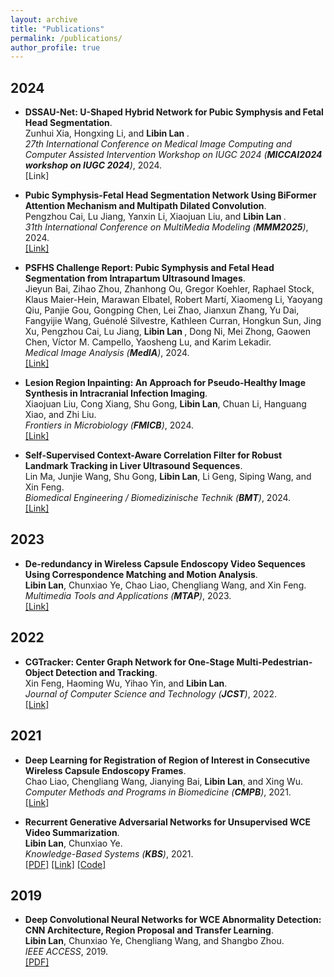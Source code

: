 ```yaml
---
layout: archive
title: "Publications"
permalink: /publications/
author_profile: true
---
```


## 2024

* <b>DSSAU-Net: U-Shaped Hybrid Network for Pubic Symphysis and Fetal Head Segmentation</b>.<br>
Zunhui Xia, Hongxing Li, and <b> Libin Lan </b>. <br>
<i> 27th International Conference on Medical Image Computing
and Computer Assisted Intervention Workshop on IUGC 2024 (**MICCAI2024 workshop on IUGC 2024**)</i>, 2024. <br>
[Link] <br>


* <b>Pubic Symphysis-Fetal Head Segmentation Network Using BiFormer Attention Mechanism and Multipath Dilated Convolution</b>.<br>
Pengzhou Cai, Lu Jiang, Yanxin Li, Xiaojuan Liu, and <b> Libin Lan </b>. <br>
<i> 31th International Conference on MultiMedia Modeling (**MMM2025**)</i>, 2024. <br>
[[Link]]( https://arxiv.org/abs/2410.10352)<br>


* <b>PSFHS Challenge Report: Pubic Symphysis and Fetal Head Segmentation from Intrapartum Ultrasound Images</b>.<br>
Jieyun Bai, Zihao Zhou, Zhanhong Ou, Gregor Koehler, Raphael Stock, Klaus Maier-Hein, Marawan Elbatel, Robert Martí, Xiaomeng Li, Yaoyang Qiu, Panjie Gou, Gongping Chen, Lei Zhao, Jianxun Zhang, Yu Dai, Fangyijie Wang, Guénolé Silvestre, Kathleen Curran, Hongkun Sun, Jing Xu, Pengzhou Cai, Lu Jiang, <b> Libin Lan </b>, Dong Ni, Mei Zhong, Gaowen Chen, Víctor M. Campello, Yaosheng Lu, and Karim Lekadir. <br>
<i> Medical Image Analysis (**MedIA**)</i>, 2024. <br>
[[Link]]( https://arxiv.org/abs/2409.10980)<br>

* <b>Lesion Region Inpainting: An Approach for Pseudo-Healthy Image Synthesis in Intracranial Infection Imaging</b>.<br>
Xiaojuan Liu, Cong Xiang, Shu Gong, <b>Libin Lan</b>, Chuan Li, Hanguang Xiao, and Zhi Liu. <br>
<i> Frontiers in Microbiology (**FMICB**)</i>, 2024. <br>
[[Link]]( https://doi.org/10.3389/fmicb.2024.1453870)<br>


* <b>Self-Supervised Context-Aware Correlation Filter for Robust Landmark Tracking in Liver Ultrasound Sequences</b>.<br>
Lin Ma, Junjie Wang, Shu Gong, <b>Libin Lan</b>, Li Geng, Siping Wang, and Xin Feng. <br>
<i>Biomedical Engineering / Biomedizinische Technik (**BMT**)</i>, 2024. <br>
[[Link]](https://doi.org/10.1515/bmt-2022-0489)<br>


## 2023

* <b>De-redundancy in Wireless Capsule Endoscopy Video Sequences Using Correspondence Matching and Motion Analysis</b>.<br>
<b>Libin Lan</b>, Chunxiao Ye, Chao Liao, Chengliang Wang, and Xin Feng. <br>
<i>Multimedia Tools and Applications (**MTAP**)</i>, 2023. <br>
[[Link]](https://link.springer.com/article/10.1007/s11042-023-15530-7)<br>


## 2022

* <b>CGTracker: Center Graph Network for One-Stage Multi-Pedestrian-Object Detection and Tracking</b>.<br>
Xin Feng, Haoming Wu, Yihao Yin, and <b>Libin Lan</b>. <br>
<i>Journal of Computer Science and Technology (**JCST**)</i>, 2022. <br>
[[Link]](https://link.springer.com/article/10.1007/s11390-022-2204-8)<br>


## 2021

* <b>Deep Learning for Registration of Region of Interest in Consecutive Wireless Capsule Endoscopy Frames</b>.<br>
Chao Liao, Chengliang Wang, Jianying Bai, <b>Libin Lan</b>, and Xing Wu. <br>
<i>Computer Methods and Programs in Biomedicine (**CMPB**)</i>, 2021. <br>
[[Link]](https://doi.org/10.1016/j.cmpb.2021.106189)<br>

* <b>Recurrent Generative Adversarial Networks for Unsupervised WCE Video Summarization</b>.<br>
<b>Libin Lan</b>, Chunxiao Ye. <br>
<i>Knowledge-Based Systems (**KBS**)</i>, 2021. <br>
[[PDF]](https://lanlbn.github.io/files/Adv-Ptr-Der-SUM/2021-KBS-Adv-Ptr-Der-SUM.pdf)
[[Link]](https://doi.org/10.1016/j.knosys.2021.106971)
[[Code]](https://github.com/cqushine/Adv-Ptr-Der-SUM)

## 2019
* <b>Deep Convolutional Neural Networks for WCE Abnormality Detection: CNN Architecture, Region Proposal and Transfer Learning</b>.<br>
<b>Libin Lan</b>, Chunxiao Ye, Chengliang Wang, and Shangbo Zhou. <br>
<i>IEEE ACCESS</i>, 2019. <br>
[[PDF]](https://lanlbn.github.io/files/2019-Access-CascadeProposal/2019-Access-CascadeProposal.pdf)


<!-- {% if author.googlescholar %}
  You can also find my articles on <u><a href="{{author.googlescholar}}">my Google Scholar profile</a>.</u>
{% endif %}

{% include base_path %}

{% for post in site.publications reversed %}
  {% include archive-single.html %}
{% endfor %} -->
<!--* <span style="text-transform: capitalize;"><b>Recurrent generative adversarial networks for unsupervised WCE video summarization</b></span>. <br>-->
